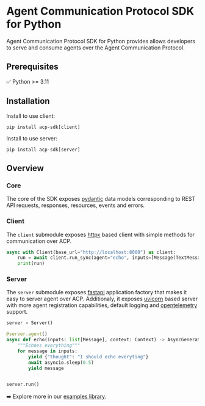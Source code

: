 # Agent Communication Protocol SDK for Python

Agent Communication Protocol SDK for Python provides allows developers to serve and consume agents over the Agent Communication Protocol.

## Prerequisites

✅ Python >= 3.11

## Installation

Install to use client:

```shell
pip install acp-sdk[client]
```

Install to use server:

```shell
pip install acp-sdk[server]
```

## Overview

### Core

The core of the SDK exposes [pydantic](https://docs.pydantic.dev/) data models corresponding to REST API requests, responses, resources, events and errors.


### Client

The `client` submodule exposes [httpx](https://www.python-httpx.org/) based client with simple methods for communication over ACP.

```python
async with Client(base_url="http://localhost:8000") as client:
    run = await client.run_sync(agent="echo", inputs=[Message(TextMessagePart(content="Howdy!"))])
    print(run)

```

### Server

The `server` submodule exposes [fastapi](https://fastapi.tiangolo.com/) application factory that makes it easy to server agent over ACP. Additionaly, it exposes [uvicorn](https://www.uvicorn.org/) based server with more agent registration capabilities, default logging and [opentelemetry](https://opentelemetry.io/) support.

```python
server = Server()

@server.agent()
async def echo(inputs: list[Message], context: Context) -> AsyncGenerator[RunYield, RunYieldResume]:
    """Echoes everything"""
    for message in inputs:
        yield {"thought": "I should echo everyting"}
        await asyncio.sleep(0.5)
        yield message


server.run()
```

➡️ Explore more in our [examples library](/python/examples).
